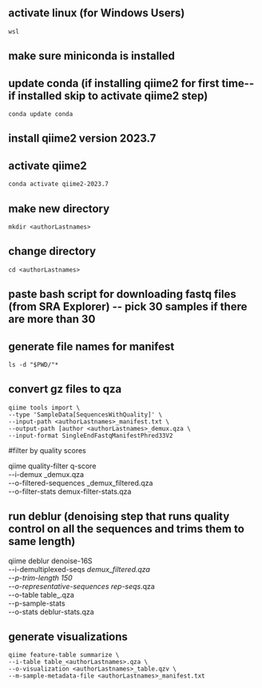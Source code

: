 ## activate linux (for Windows Users)

`wsl`

## make sure miniconda is installed

## update conda (if installing qiime2 for first time--if installed skip to activate qiime2 step)

`conda update conda`

## install qiime2 version 2023.7

## activate qiime2

`conda activate qiime2-2023.7`

  

## make new directory

`mkdir <authorLastnames>`

  

## change directory

`cd <authorLastnames>`

  

## paste bash script for downloading fastq files (from SRA Explorer) -- pick 30 samples if there are more than 30

  

## generate file names for manifest

`ls -d "$PWD/"*`

  


## convert gz files to qza

    qiime tools import \
    --type 'SampleData[SequencesWithQuality]' \
    --input-path <authorLastnames>_manifest.txt \
    --output-path [author <authorLastnames>_demux.qza \
    --input-format SingleEndFastqManifestPhred33V2
  
#filter by quality scores

qiime quality-filter q-score \
 --i-demux <authorLastnames>_demux.qza \
 --o-filtered-sequences <authorLastnames>_demux_filtered.qza \
 --o-filter-stats demux-filter-stats.qza


## run deblur (denoising step that runs quality control on all the sequences and trims them to same length)

qiime deblur denoise-16S \
  --i-demultiplexed-seqs <authorLastnames>_demux_filtered.qza \
  --p-trim-length 150 \
  --o-representative-sequences rep-seqs_<authorLastnames>.qza \
  --o-table table_<authorLastnames>.qza \
  --p-sample-stats \
  --o-stats deblur-stats<authorLastnames>.qza
  

## generate visualizations

    qiime feature-table summarize \
    --i-table table_<authorLastnames>.qza \
    --o-visualization <authorLastnames>_table.qzv \
    --m-sample-metadata-file <authorLastnames>_manifest.txt
